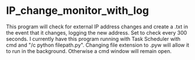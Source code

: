 # IP_change_monitor_with_log
This program will check for external IP address changes and create a .txt in the event that it changes, logging the new address. Set to check every 300 seconds.
I currently have this program running with Task Scheduler with cmd and "/c python filepath.py".
Changing file extension to .pyw will allow it to run in the background. Otherwise a cmd window will remain open.
